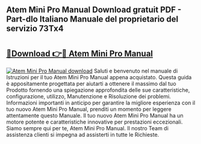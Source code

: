 ## Atem Mini Pro Manual Download gratuit PDF - Part-dIo Italiano Manuale del proprietario del servizio 73Tx4

# <h2><a href="http://dfc1656.blite.top/?on=Atem+Mini+Pro+Manual">🔗Download 👉🔴 Atem Mini Pro Manual</a></h2>

[![Atem Mini Pro Manual download](https://i.imgur.com/lujVjoI.png)](http://dfc1656.blite.top/?on=Atem+Mini+Pro+Manual)
Saluti e benvenuto nel manuale di Istruzioni per il tuo Atem Mini Pro Manual appena acquistato. Questa guida è appositamente progettata per aiutarti a ottenere il massimo dal tuo Prodotto fornendo una spiegazione approfondita delle sue caratteristiche, configurazione, utilizzo, Manutenzione e Risoluzione dei problemi. Informazioni importanti in anticipo per garantire la migliore esperienza con il tuo nuovo Atem Mini Pro Manual, prenditi un momento per leggere attentamente questo Manuale. Il tuo nuovo Atem Mini Pro Manual ha un motore potente e caratteristiche innovative per prestazioni eccezionali. Siamo sempre qui per te, Atem Mini Pro Manual. Il nostro Team di assistenza clienti si impegna ad assisterti in tutte le Richieste.
